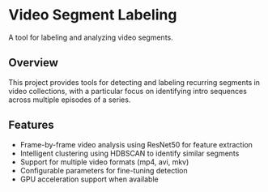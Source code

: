 # Video Segment Labeling

A tool for labeling and analyzing video segments.
## Overview

This project provides tools for detecting and labeling recurring segments in video collections, with a particular focus on identifying intro sequences across multiple episodes of a series.

## Features

- Frame-by-frame video analysis using ResNet50 for feature extraction
- Intelligent clustering using HDBSCAN to identify similar segments
- Support for multiple video formats (mp4, avi, mkv)
- Configurable parameters for fine-tuning detection
- GPU acceleration support when available

